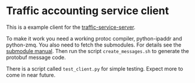 # Traffic accounting service client

This is a example client for the [traffic-service-server](https://github.com/agdsn/traffic-service-server).

To make it work you need a working protoc compiler, python-ipaddr and
python-zmq. You also need to fetch the submodules. For details see the
[submodule manual](https://git-scm.com/book/de/v1/Git-Tools-Submodule).
Then run the script `create_messages.sh` to generate the protobuf
message code.

There is a script called `test_client.py` for simple testing.
Expect more to come in near future.

